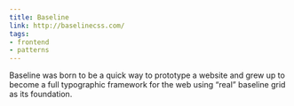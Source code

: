 ```yaml
---
title: Baseline
link: http://baselinecss.com/
tags:
- frontend
- patterns
---
```


Baseline was born to be a quick way to prototype a website and grew up to become a full typographic framework for the web using “real” baseline grid as its foundation.